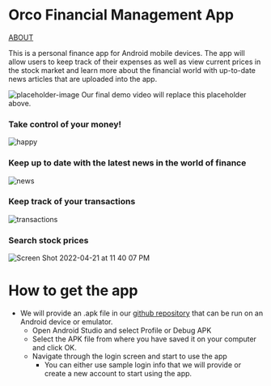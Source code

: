 # Orco Financial Management App
[ABOUT](https://sccapstone.github.io/Orco/about)


This is a personal finance app for Android mobile devices. The app will allow users to keep track of their expenses as well as view current prices in the stock market and learn more about the financial world with up-to-date news articles that are uploaded into the app.


![placeholder-image](https://user-images.githubusercontent.com/77368286/164344125-31dcbd0e-cb11-4972-a16d-aea4a554ad76.png)
Our final demo video will replace this placeholder above.


### Take control of your money!
![happy](https://user-images.githubusercontent.com/58493059/164344689-b2cd1afc-6e6f-4409-b4bf-7dcefadbd3bc.png)

### Keep up to date with the latest news in the world of finance
![news](https://user-images.githubusercontent.com/77368286/164345665-fff15de5-0908-4a47-9681-c5e67bfefcba.png)

### Keep track of your transactions
![transactions](https://user-images.githubusercontent.com/77368286/164347692-7c8e94af-13e6-41a2-bd48-c8c188ba9609.png)

### Search stock prices
![Screen Shot 2022-04-21 at 11 40 07 PM](https://user-images.githubusercontent.com/37082925/164591744-68d5ceb4-6ccd-4385-ad7f-a6470a35b801.png)







# How to get the app

- We will provide an .apk file in our [github repository](https://github.com/SCCapstone/Orco/) that can be run on an Android device or emulator. 
    - Open Android Studio and select Profile or Debug APK
    - Select the APK file from where you have saved it on your computer and click OK.
    - Navigate through the login screen and start to use the app
        - You can either use sample login info that we will provide or create a new account to start using the app.

